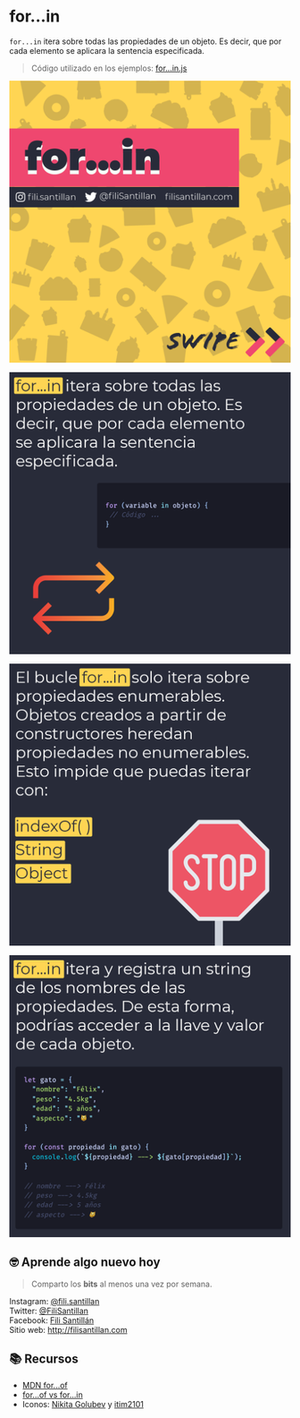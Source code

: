 # for...in

`for...in` itera sobre todas las propiedades de un objeto. Es decir, que por cada elemento se aplicara la sentencia especificada.

> Código utilizado en los ejemplos: [for...in.js](/BitSnack/for...in/for...in.js)

![for...in-01](./for...in-01.png)

![for...in-02](./for...in-02.png)

![for...in-03](./for...in-03.png)

![for...in-04](./for...in-04.png)

## 🤓 Aprende algo nuevo hoy

> Comparto los **bits** al menos una vez por semana.

Instagram: [@fili.santillan](https://www.instagram.com/fili.santillan/)  
Twitter: [@FiliSantillan](https://twitter.com/FiliSantillan)  
Facebook: [Fili Santillán](https://www.facebook.com/FiliSantillan96/)  
Sitio web: http://filisantillan.com  

## 📚 Recursos

- [MDN for...of](https://developer.mozilla.org/en-US/docs/Web/JavaScript/Reference/Statements/for...in)
- [for...of vs for...in](https://alligator.io/js/for-of-for-in-loops/)
- Iconos: [Nikita Golubev](https://www.flaticon.es/autores/nikita-golubev) y [itim2101](https://www.flaticon.es/autores/itim2101) 